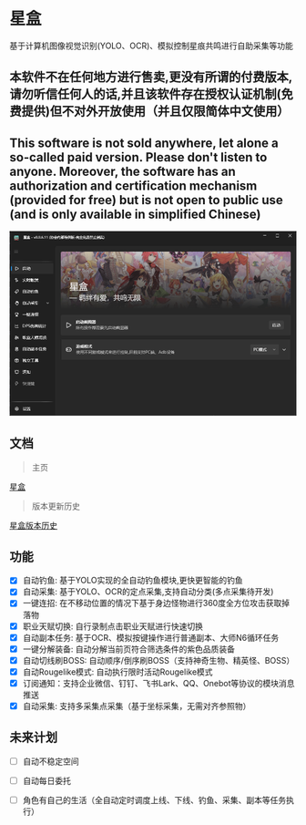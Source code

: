 # 星盒

基于计算机图像视觉识别(YOLO、OCR)、模拟控制星痕共鸣进行自助采集等功能

## 本软件不在任何地方进行售卖,更没有所谓的付费版本,请勿听信任何人的话,并且该软件存在授权认证机制(免费提供)但不对外开放使用（并且仅限简体中文使用）

## This software is not sold anywhere, let alone a so-called paid version. Please don't listen to anyone. Moreover, the software has an authorization and certification mechanism (provided for free) but is not open to public use (and is only available in simplified Chinese)

<div align="center">
    <img src="./Assets/client.png#pic_center" width="700">
</div>

## 文档

> 主页

[星盒](https://starbox.miku.icu/zh-CN/)

> 版本更新历史

[星盒版本历史](https://starbox.miku.icu/zh-CN/guide/history-version)

## 功能

- [x] 自动钓鱼: 基于YOLO实现的全自动钓鱼模块,更快更智能的钓鱼
- [x] 自动采集: 基于YOLO、OCR的定点采集,支持自动分类(多点采集待开发)
- [x] 一键连招: 在不移动位置的情况下基于身边怪物进行360度全方位攻击获取掉落物
- [x] 职业天赋切换: 自行录制点击职业天赋进行快速切换
- [x] 自动副本任务: 基于OCR、模拟按键操作进行普通副本、大师N6循环任务
- [x] 一键分解装备: 自动分解当前页符合筛选条件的紫色品质装备
- [x] 自动切线刷BOSS: 自动顺序/倒序刷BOSS（支持神奇生物、精英怪、BOSS）
- [x] 自动Rougelike模式: 自动执行限时活动Rougelike模式
- [x] 订阅通知：支持企业微信、钉钉、飞书Lark、QQ、Onebot等协议的模块消息推送
- [x] 自动采集: 支持多采集点采集（基于坐标采集，无需对齐参照物）

## 未来计划

- [ ] 自动不稳定空间

- [ ] 自动每日委托

- [ ] 角色有自己的生活（全自动定时调度上线、下线、钓鱼、采集、副本等任务执行）